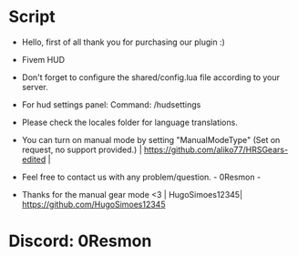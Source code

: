 # Script

- Hello, first of all thank you for purchasing our plugin :)
- Fivem HUD
- Don't forget to configure the shared/config.lua file according to your server.
- For hud settings panel: Command: /hudsettings
- Please check the locales folder for language translations.
- You can turn on manual mode by setting "ManualModeType" (Set on request, no support provided.) | https://github.com/aliko77/HRSGears-edited |
- Feel free to contact us with any problem/question. - 0Resmon -
  
- Thanks for the manual gear mode <3 | HugoSimoes12345| https://github.com/HugoSimoes12345

# Discord: 0Resmon
